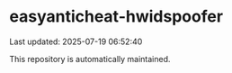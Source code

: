# easyanticheat-hwidspoofer

Last updated: 2025-07-19 06:52:40

This repository is automatically maintained.
